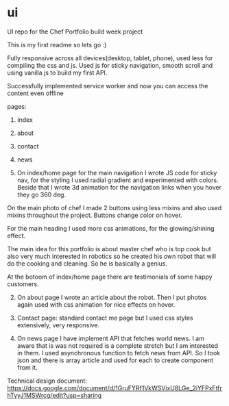 # ui

UI repo for the Chef Portfolio build week project

This is my first readme so lets go :)

Fully responsive across all devices(desktop, tablet, phone), used less for compiling the css and js. Used
js for sticky navigation, smooth scroll and using vanilla js to build my first API.

Successfully implemented service worker and now you can access the content even offline

pages:

1.  index
2.  about
3.  contact
4.  news

5.  On index/home page for the main navigation I wrote JS code for sticky nav, for the styling I used radial gradient and experimented with colors. Beside that I wrote 3d animation for the navigation links when you hover they go 360 deg.

On the main photo of chef I made 2 buttons using less
mixins and also used mixins throughout the project.
Buttons change color on hover.

For the main heading I used more css animations, for the glowing/shining effect.

The main idea for this portfolio is about master chef who is top cook but also very much interested in robotics so he created his own robot that will do the cooking and cleaning. So he is basically a genius.

At the botoom of index/home page there are testimonials of some happy customers.

2. On about page I wrote an article about the robot.
   Then I put photos again used with css animation for nice effects on hover.

3. Contact page: standard contact me page but I used css styles extensively, very responsive.

4. On news page I have implement API that fetches world news. I am aware that is was not required
   is a complete stretch but I am interested in them. I used asynchronous function to fetch news from API.
   So I took json and there is array article and used for each to create component from it.


Technical design document:
https://docs.google.com/document/d/1GruFYRf1VkWSVixU8LGe_2iYFPxFtfrhTyyJ1MSWrcg/edit?usp=sharing

